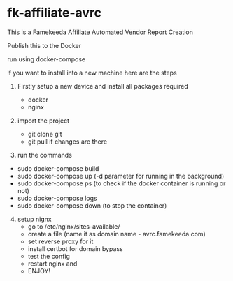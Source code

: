 # fk-affiliate-avrc
This is a Famekeeda Affiliate Automated Vendor Report Creation

Publish this to the Docker

run using docker-compose

if you want to install into a new machine here are the steps

1. Firstly setup a new device and install all packages required
   - docker
   - nginx

2. import the project
   - git clone git <link>
   - git pull if changes are there

 3. run the commands
   - sudo docker-compose build
   - sudo docker-compose up (-d parameter for running in the background)
   - sudo docker-compose ps (to check if the docker container is running or not)
   - sudo docker-compose logs <container id>
   - sudo docker-compose down (to stop the container)

4. setup nignx
   - go to /etc/nginx/sites-available/
   - create a file (name it as domain name - avrc.famekeeda.com)
   - set reverse proxy for it
   - install certbot for domain bypass
   - test the config
   - restart nginx and
   - ENJOY!
